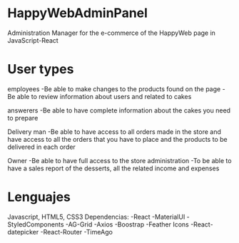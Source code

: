 # HappyWebAdminPanel

Administration Manager for the e-commerce of the HappyWeb page in JavaScript-React

# User types

employees
  -Be able to make changes to the products found on the page
  -Be able to review information about users and related to cakes
 
 answerers
  -Be able to have complete information about the cakes you need to prepare
  
 Delivery man
  -Be able to have access to all orders made in the store and have access
  to all the orders that you have to place and the products to be delivered in each order
  
 Owner
  -Be able to have full access to the store administration
  -To be able to have a sales report of the desserts, all the related income and expenses
 
 # Lenguajes
  Javascript, HTML5, CSS3
  Dependencias:
    -React
      -MaterialUI
      -StyledComponents
      -AG-Grid
      -Axios
      -Boostrap
      -Feather Icons
      -React-datepicker
      -React-Router
      -TimeAgo
